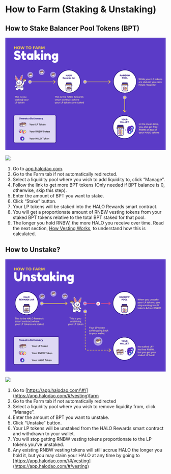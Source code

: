 # How to Farm \(Staking & Unstaking\)

## **How to Stake Balancer Pool Tokens \(BPT\)**

![](../../.gitbook/assets/staking%20%282%29.png)

![](../../.gitbook/assets/cleanshot-2021-05-24-at-14.37.26.gif)

1. Go to [app.halodao.com](https://app.halodao.com).
2. Go to the Farm tab if not automatically redirected.
3. Select a liquidity pool where you wish to add liquidity to, click “Manage”.
4. Follow the link to get more BPT tokens \(Only needed if BPT balance is 0, otherwise, skip this step\).
5. Enter the amount of BPT you want to stake. 
6. Click “Stake” button.
7. Your LP tokens will be staked into the HALO Rewards smart contract. 
8. You will get a proportionate amount of RNBW vesting tokens from your staked BPT tokens relative to the total BPT staked for that pool.
9. The longer you hold RNBW, the more HALO you receive over time. Read the next section, [How Vesting Works](../../products/rainbow-pool/how-vesting-works.md), to understand how this is calculated.

## **How to Unstake?**

![](../../.gitbook/assets/unstaking%20%282%29.png)

![](../../.gitbook/assets/cleanshot-2021-05-24-at-14.37.26.gif)

1. Go to [https://app.halodao.com/\#/](https://app.halodao.com/#/vesting)farm
2. Go to the Farm tab if not automatically redirected
3. Select a liquidity pool where you wish to remove liquidity from, click “Manage”.
4. Enter the amount of BPT you want to unstake. 
5. Click “Unstake” button.
6. Your LP tokens will be unstaked from the HALO Rewards smart contract and withdrawn to your wallet. 
7. You will stop getting RNBW vesting tokens proportionate to the LP tokens you've unstaked. 
8. Any existing RNBW vesting tokens will still accrue HALO the longer you hold it, but you may claim your HALO at any time by going to [https://app.halodao.com/\#/vesting](https://app.halodao.com/#/vesting)

